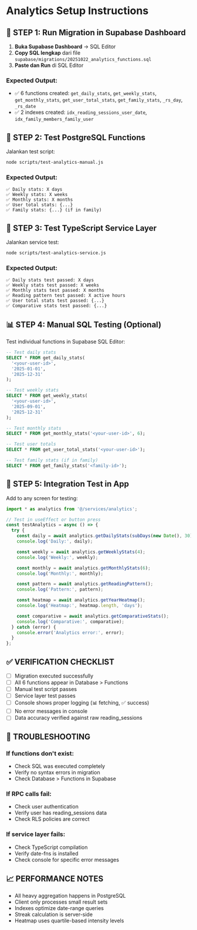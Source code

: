 # Analytics Setup Instructions

## 🚀 **STEP 1: Run Migration in Supabase Dashboard**

1. **Buka Supabase Dashboard** → SQL Editor
2. **Copy SQL lengkap** dari file `supabase/migrations/20251022_analytics_functions.sql`
3. **Paste dan Run** di SQL Editor

### Expected Output:

- ✅ 6 functions created: `get_daily_stats`, `get_weekly_stats`, `get_monthly_stats`, `get_user_total_stats`, `get_family_stats`, `_rs_day`, `_rs_date`
- ✅ 2 indexes created: `idx_reading_sessions_user_date`, `idx_family_members_family_user`

## 🧪 **STEP 2: Test PostgreSQL Functions**

Jalankan test script:

```bash
node scripts/test-analytics-manual.js
```

### Expected Output:

```
✅ Daily stats: X days
✅ Weekly stats: X weeks
✅ Monthly stats: X months
✅ User total stats: {...}
✅ Family stats: {...} (if in family)
```

## 🔧 **STEP 3: Test TypeScript Service Layer**

Jalankan service test:

```bash
node scripts/test-analytics-service.js
```

### Expected Output:

```
✅ Daily stats test passed: X days
✅ Weekly stats test passed: X weeks
✅ Monthly stats test passed: X months
✅ Reading pattern test passed: X active hours
✅ User total stats test passed: {...}
✅ Comparative stats test passed: {...}
```

## 📊 **STEP 4: Manual SQL Testing (Optional)**

Test individual functions in Supabase SQL Editor:

```sql
-- Test daily stats
SELECT * FROM get_daily_stats(
  '<your-user-id>',
  '2025-01-01',
  '2025-12-31'
);

-- Test weekly stats
SELECT * FROM get_weekly_stats(
  '<your-user-id>',
  '2025-09-01',
  '2025-12-31'
);

-- Test monthly stats
SELECT * FROM get_monthly_stats('<your-user-id>', 6);

-- Test user totals
SELECT * FROM get_user_total_stats('<your-user-id>');

-- Test family stats (if in family)
SELECT * FROM get_family_stats('<family-id>');
```

## 🎯 **STEP 5: Integration Test in App**

Add to any screen for testing:

```typescript
import * as analytics from '@/services/analytics';

// Test in useEffect or button press
const testAnalytics = async () => {
  try {
    const daily = await analytics.getDailyStats(subDays(new Date(), 30), new Date());
    console.log('Daily:', daily);

    const weekly = await analytics.getWeeklyStats(4);
    console.log('Weekly:', weekly);

    const monthly = await analytics.getMonthlyStats(6);
    console.log('Monthly:', monthly);

    const pattern = await analytics.getReadingPattern();
    console.log('Pattern:', pattern);

    const heatmap = await analytics.getYearHeatmap();
    console.log('Heatmap:', heatmap.length, 'days');

    const comparative = await analytics.getComparativeStats();
    console.log('Comparative:', comparative);
  } catch (error) {
    console.error('Analytics error:', error);
  }
};
```

## ✅ **VERIFICATION CHECKLIST**

- [ ] Migration executed successfully
- [ ] All 6 functions appear in Database > Functions
- [ ] Manual test script passes
- [ ] Service layer test passes
- [ ] Console shows proper logging (📊 fetching, ✅ success)
- [ ] No error messages in console
- [ ] Data accuracy verified against raw reading_sessions

## 🚨 **TROUBLESHOOTING**

### If functions don't exist:

- Check SQL was executed completely
- Verify no syntax errors in migration
- Check Database > Functions in Supabase

### If RPC calls fail:

- Check user authentication
- Verify user has reading_sessions data
- Check RLS policies are correct

### If service layer fails:

- Check TypeScript compilation
- Verify date-fns is installed
- Check console for specific error messages

## 📈 **PERFORMANCE NOTES**

- All heavy aggregation happens in PostgreSQL
- Client only processes small result sets
- Indexes optimize date-range queries
- Streak calculation is server-side
- Heatmap uses quartile-based intensity levels
